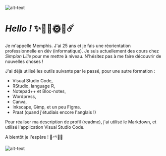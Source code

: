![alt-text](https://i.giphy.com/media/v1.Y2lkPTc5MGI3NjExaWc1eTcyMjI4NTJibXdpMXJubmZqY2VxcnU0ZXRyYnJncWh3OTAwcCZlcD12MV9pbnRlcm5hbF9naWZfYnlfaWQmY3Q9Zw/oNb3GLUvhF768/giphy.gif)

# __***Hello !***__ :sparkles::sparkling_heart::milky_way::sun_with_face::first_quarter_moon_with_face::comet: 

Je m'appelle Memphis. J'ai 25 ans et je fais une réorientation professionnelle en dév (informatique). 
Je suis actuellement des cours chez *Simplon Lille* pour me mettre à niveau. 
N'hésitez pas à me faire découvrir de nouvelles choses !

J'ai déjà utilisé les outils suivants par le passé, pour une autre formation :
* Visual Studio Code,
* RStudio, language R,
* Notepad++ et Bloc-notes,
* Wordpress,
* Canva,
* Inkscape, Gimp, et un peu Figma.
* Praat (quand j'étudiais encore l'anglais !)

Pour réaliser ma description de profil (readme), j'ai utilisé le Markdown, et utilisé l'application Visual Studio Code. 

A bientôt je l'espère ! :rainbow::partly_sunny::four_leaf_clover::revolving_hearts:

![alt-text](https://external-content.duckduckgo.com/iu/?u=https%3A%2F%2Fmedia3.giphy.com%2Fmedia%2F13YKQBbebE2WJy%2Fgiphy.gif&f=1&nofb=1&ipt=bb196539c440f75a800f0afa778d8bdbcea1a4017f1dd8ac4c6630aff8d70358&ipo=images)
